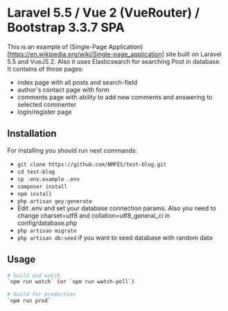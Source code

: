 # Laravel 5.5 / Vue 2 (VueRouter) / Bootstrap 3.3.7 SPA

This is an example of (Single-Page Application)[https://en.wikipedia.org/wiki/Single-page_application] site built on Laravel 5.5 and VueJS 2. Also it uses Elasticsearch for searching Post in database.
It contains of those pages:
* index page with all posts and search-field
* author's contact page with form
* comments page with ability to add new comments and answering to selected commenter
* login/register page

## Installation

For installing you should run next commands:

* `git clone https://github.com/NMFES/test-blog.git`
* `cd test-blog`
* `cp .env.example .env`
* `composer install`
* `npm install`
* `php artisan gey:generate`
* Edit .env and set your database connection params. Also you need to change charset=utf8 and collation=utf8_general_ci in config/database.php
* `php artisan migrate`
* `php artisan db:seed` if you want to seed database with random data

## Usage

``` bash
# build and watch
`npm run watch` (or `npm run watch-poll`)

# build for production
`npm run prod`
```
